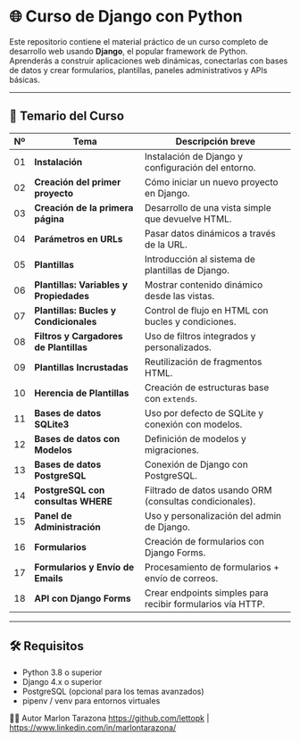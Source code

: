 # 🌐 Curso de Django con Python

Este repositorio contiene el material práctico de un curso completo de desarrollo web usando **Django**, el popular framework de Python. Aprenderás a construir aplicaciones web dinámicas, conectarlas con bases de datos y crear formularios, plantillas, paneles administrativos y APIs básicas.

---

## 📘 Temario del Curso

| Nº  | Tema                                                   | Descripción breve |
|-----|--------------------------------------------------------|--------------------|
| 01  | **Instalación**                                        | Instalación de Django y configuración del entorno. |
| 02  | **Creación del primer proyecto**                       | Cómo iniciar un nuevo proyecto en Django. |
| 03  | **Creación de la primera página**                      | Desarrollo de una vista simple que devuelve HTML. |
| 04  | **Parámetros en URLs**                                 | Pasar datos dinámicos a través de la URL. |
| 05  | **Plantillas**                                         | Introducción al sistema de plantillas de Django. |
| 06  | **Plantillas: Variables y Propiedades**                | Mostrar contenido dinámico desde las vistas. |
| 07  | **Plantillas: Bucles y Condicionales**                 | Control de flujo en HTML con bucles y condiciones. |
| 08  | **Filtros y Cargadores de Plantillas**                 | Uso de filtros integrados y personalizados. |
| 09  | **Plantillas Incrustadas**                             | Reutilización de fragmentos HTML. |
| 10  | **Herencia de Plantillas**                             | Creación de estructuras base con `extends`. |
| 11  | **Bases de datos SQLite3**                             | Uso por defecto de SQLite y conexión con modelos. |
| 12  | **Bases de datos con Modelos**                         | Definición de modelos y migraciones. |
| 13  | **Bases de datos PostgreSQL**                          | Conexión de Django con PostgreSQL. |
| 14  | **PostgreSQL con consultas WHERE**                     | Filtrado de datos usando ORM (consultas condicionales). |
| 15  | **Panel de Administración**                            | Uso y personalización del admin de Django. |
| 16  | **Formularios**                                        | Creación de formularios con Django Forms. |
| 17  | **Formularios y Envío de Emails**                      | Procesamiento de formularios + envío de correos. |
| 18  | **API con Django Forms**                               | Crear endpoints simples para recibir formularios vía HTTP. |

---

## 🛠️ Requisitos

- Python 3.8 o superior
- Django 4.x o superior
- PostgreSQL (opcional para los temas avanzados)
- pipenv / venv para entornos virtuales

👨‍🏫 Autor
Marlon Tarazona
https://github.com/lettopk | https://www.linkedin.com/in/marlontarazona/
